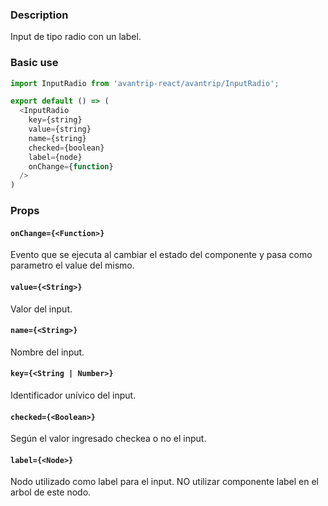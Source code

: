 ### Description
Input de tipo radio con un label.

### Basic use

```javascript
import InputRadio from 'avantrip-react/avantrip/InputRadio';

export default () => (
  <InputRadio
    key={string}
    value={string}
    name={string}
    checked={boolean}
    label={node}
    onChange={function}
  />
)
```

### Props

#### `onChange={<Function>}`
Evento que se ejecuta al cambiar el estado del componente y
pasa como parametro el value del mismo.

#### `value={<String>}`
Valor del input.

#### `name={<String>}`
Nombre del input.

#### `key={<String | Number>}`
Identificador unívico del input.

#### `checked={<Boolean>}`
Según el valor ingresado checkea o no el input.

#### `label={<Node>}`
Nodo utilizado como label para el input. NO utilizar componente
label en el arbol de este nodo.
